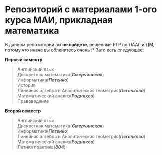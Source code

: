 # Репозиторий с материалами 1-ого курса МАИ, прикладная математика
В данном репозитории вы **не найдете**, решенные РГР по ЛААГ и ДМ, потому что иначе вы обленитесь очень :*
Зато есть следующее:

**Первый семестр**
>Английский язык \
>Дискретная математика(***Смерчинская***) \
>Информатика(***Потенко***) \
>История \
>Линейная алгебра и Аналитическая геометрия(***Пегачкова***)\
>Математический анализ(***Родников***) \
>Правоведение 

**Второй семестр** 
>Английский язык \
>Дискретная математика(***Смерчинская***) \
>Информатика(***Потенко***) \
>Линейная алгебра и Аналитическая геометрия(***Пегачкова***) \
>Математический анализ(***Родников***) \
>Летняя практика(***804***) 
